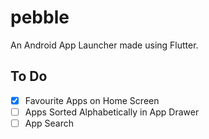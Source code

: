 # pebble

An Android App Launcher made using Flutter.

## To Do

- [X] Favourite Apps on Home Screen
- [ ] Apps Sorted Alphabetically in App Drawer
- [ ] App Search
